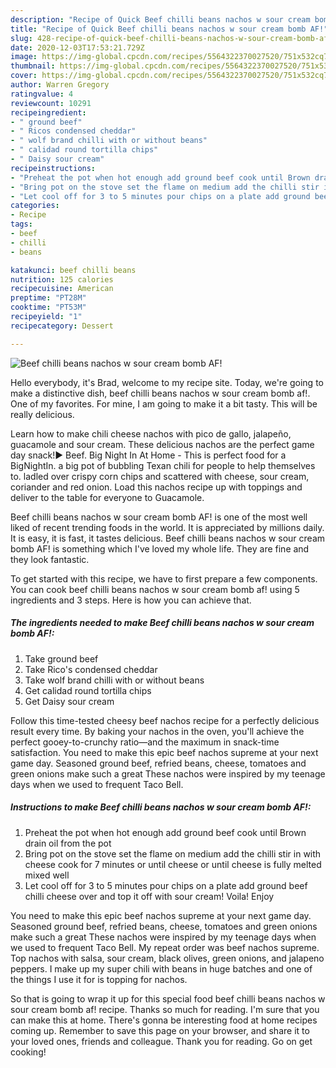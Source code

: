 ```yaml
---
description: "Recipe of Quick Beef chilli beans nachos w sour cream bomb AF!"
title: "Recipe of Quick Beef chilli beans nachos w sour cream bomb AF!"
slug: 428-recipe-of-quick-beef-chilli-beans-nachos-w-sour-cream-bomb-af
date: 2020-12-03T17:53:21.729Z
image: https://img-global.cpcdn.com/recipes/5564322370027520/751x532cq70/beef-chilli-beans-nachos-w-sour-cream-bomb-af-recipe-main-photo.jpg
thumbnail: https://img-global.cpcdn.com/recipes/5564322370027520/751x532cq70/beef-chilli-beans-nachos-w-sour-cream-bomb-af-recipe-main-photo.jpg
cover: https://img-global.cpcdn.com/recipes/5564322370027520/751x532cq70/beef-chilli-beans-nachos-w-sour-cream-bomb-af-recipe-main-photo.jpg
author: Warren Gregory
ratingvalue: 4
reviewcount: 10291
recipeingredient:
- " ground beef"
- " Ricos condensed cheddar"
- " wolf brand chilli with or without beans"
- " calidad round tortilla chips"
- " Daisy sour cream"
recipeinstructions:
- "Preheat the pot when hot enough add ground beef cook until Brown drain oil from the pot"
- "Bring pot on the stove set the flame on medium add the chilli stir in with cheese cook for 7 minutes or until cheese or until cheese is fully melted mixed well"
- "Let cool off for 3 to 5 minutes pour chips on a plate add ground beef chilli cheese over and top it off with sour cream! Voila! Enjoy"
categories:
- Recipe
tags:
- beef
- chilli
- beans

katakunci: beef chilli beans 
nutrition: 125 calories
recipecuisine: American
preptime: "PT28M"
cooktime: "PT53M"
recipeyield: "1"
recipecategory: Dessert

---
```



![Beef chilli beans nachos w sour cream bomb AF!](https://img-global.cpcdn.com/recipes/5564322370027520/751x532cq70/beef-chilli-beans-nachos-w-sour-cream-bomb-af-recipe-main-photo.jpg)

Hello everybody, it's Brad, welcome to my recipe site. Today, we're going to make a distinctive dish, beef chilli beans nachos w sour cream bomb af!. One of my favorites. For mine, I am going to make it a bit tasty. This will be really delicious.

Learn how to make chili cheese nachos with pico de gallo, jalapeño, guacamole and sour cream. These delicious nachos are the perfect game day snack!► Beef. Big Night In At Home - This is perfect food for a BigNightIn. a big pot of bubbling Texan chili for people to help themselves to. ladled over crispy corn chips and scattered with cheese, sour cream, coriander and red onion. Load this nachos recipe up with toppings and deliver to the table for everyone to Guacamole.

Beef chilli beans nachos w sour cream bomb AF! is one of the most well liked of recent trending foods in the world. It is appreciated by millions daily. It is easy, it is fast, it tastes delicious. Beef chilli beans nachos w sour cream bomb AF! is something which I've loved my whole life. They are fine and they look fantastic.


To get started with this recipe, we have to first prepare a few components. You can cook beef chilli beans nachos w sour cream bomb af! using 5 ingredients and 3 steps. Here is how you can achieve that.

<!--inarticleads1-->

##### The ingredients needed to make Beef chilli beans nachos w sour cream bomb AF!:

1. Take  ground beef
1. Take  Rico&#39;s condensed cheddar
1. Take  wolf brand chilli with or without beans
1. Get  calidad round tortilla chips
1. Get  Daisy sour cream


Follow this time-tested cheesy beef nachos recipe for a perfectly delicious result every time. By baking your nachos in the oven, you&#39;ll achieve the perfect gooey-to-crunchy ratio—and the maximum in snack-time satisfaction. You need to make this epic beef nachos supreme at your next game day. Seasoned ground beef, refried beans, cheese, tomatoes and green onions make such a great These nachos were inspired by my teenage days when we used to frequent Taco Bell. 

<!--inarticleads2-->

##### Instructions to make Beef chilli beans nachos w sour cream bomb AF!:

1. Preheat the pot when hot enough add ground beef cook until Brown drain oil from the pot
1. Bring pot on the stove set the flame on medium add the chilli stir in with cheese cook for 7 minutes or until cheese or until cheese is fully melted mixed well
1. Let cool off for 3 to 5 minutes pour chips on a plate add ground beef chilli cheese over and top it off with sour cream! Voila! Enjoy


You need to make this epic beef nachos supreme at your next game day. Seasoned ground beef, refried beans, cheese, tomatoes and green onions make such a great These nachos were inspired by my teenage days when we used to frequent Taco Bell. My repeat order was beef nachos supreme. Top nachos with salsa, sour cream, black olives, green onions, and jalapeno peppers. I make up my super chili with beans in huge batches and one of the things I use it for is topping for nachos. 

So that is going to wrap it up for this special food beef chilli beans nachos w sour cream bomb af! recipe. Thanks so much for reading. I'm sure that you can make this at home. There's gonna be interesting food at home recipes coming up. Remember to save this page on your browser, and share it to your loved ones, friends and colleague. Thank you for reading. Go on get cooking!
